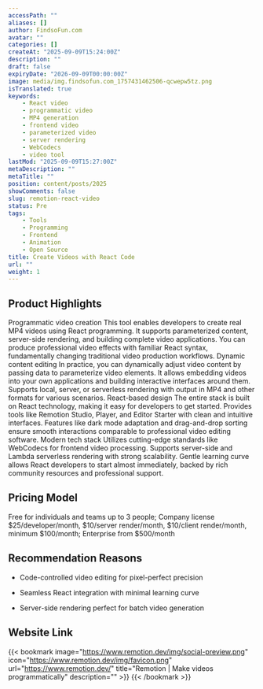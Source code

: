 ```yaml
---
accessPath: ""
aliases: []
author: FindsoFun.com
avatar: ""
categories: []
createAt: "2025-09-09T15:24:00Z"
description: ""
draft: false
expiryDate: "2026-09-09T00:00:00Z"
image: media/img.findsofun.com_1757431462506-qcwepw5tz.png
isTranslated: true
keywords:
    - React video
    - programmatic video
    - MP4 generation
    - frontend video
    - parameterized video
    - server rendering
    - WebCodecs
    - video tool
lastMod: "2025-09-09T15:27:00Z"
metaDescription: ""
metaTitle: ""
position: content/posts/2025
showComments: false
slug: remotion-react-video
status: Pre
tags:
    - Tools
    - Programming
    - Frontend
    - Animation
    - Open Source
title: Create Videos with React Code
url: ""
weight: 1
---
```

## Product Highlights
Programmatic video creation
This tool enables developers to create real MP4 videos using React programming. It supports parameterized content, server-side rendering, and building complete video applications. You can produce professional video effects with familiar React syntax, fundamentally changing traditional video production workflows.
Dynamic content editing
In practice, you can dynamically adjust video content by passing data to parameterize video elements. It allows embedding videos into your own applications and building interactive interfaces around them. Supports local, server, or serverless rendering with output in MP4 and other formats for various scenarios.
React-based design
The entire stack is built on React technology, making it easy for developers to get started. Provides tools like Remotion Studio, Player, and Editor Starter with clean and intuitive interfaces. Features like dark mode adaptation and drag-and-drop sorting ensure smooth interactions comparable to professional video editing software.
Modern tech stack
Utilizes cutting-edge standards like WebCodecs for frontend video processing. Supports server-side and Lambda serverless rendering with strong scalability. Gentle learning curve allows React developers to start almost immediately, backed by rich community resources and professional support.

## Pricing Model
<!--more-->Free for individuals and teams up to 3 people; Company license $25/developer/month, $10/server render/month, $10/client render/month, minimum $100/month; Enterprise from $500/month

## Recommendation Reasons
- Code-controlled video editing for pixel-perfect precision

- Seamless React integration with minimal learning curve

- Server-side rendering perfect for batch video generation

## Website Link
{{< bookmark image="https://www.remotion.dev/img/social-preview.png" icon="https://www.remotion.dev/img/favicon.png" url="https://www.remotion.dev/" title="Remotion | Make videos programmatically" description="" >}}
{{< /bookmark >}}

